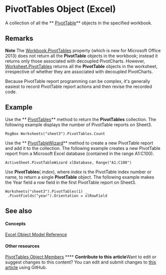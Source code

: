 
# PivotTables Object (Excel)

A collection of all the  ** [PivotTable](a9c1d4a0-78a9-f9a6-6daf-91cb63e45842.md)** objects in the specified workbook.


## Remarks


**Note**  The  [Workbook.PivotTables](b11795e0-22c8-f089-c59a-5e3d7a09d5de.md) property (which is new for Microsoft Office 2013) does not return all the **PivotTable** objects in the workbook; instead it returns only those associated with decoupled PivotCharts. However, [Worksheet.PivotTables](b60944cd-827d-15dc-d49e-c739c237de15.md) returns all the **PivotTable** objects in the worksheet, irrespective of whether they are associated with decoupled PivotCharts.

Because PivotTable report programming can be complex, it's generally easiest to record PivotTable report actions and then revise the recorded code.


## Example

Use the  ** [PivotTables](b60944cd-827d-15dc-d49e-c739c237de15.md)** method to return the **PivotTables** collection. The following example displays the number of PivotTable reports on Sheet3.


```
MsgBox Worksheets("sheet3").PivotTables.Count
```

Use the  ** [PivotTableWizard](ce37080b-f96f-a706-7b15-7366c268b5cf.md)** method to create a new PivotTable report and add it to the collection. The following example creates a new PivotTable report from a Microsoft Excel database (contained in the range A1:C100).




```
ActiveSheet.PivotTableWizard xlDatabase, Range("A1:C100")
```

Use  **PivotTables**( _index_), where  _index_ is the PivotTable index number or name, to return a single **PivotTable** object. The following example makes the Year field a row field in the first PivotTable report on Sheet3.




```
Worksheets("sheet3").PivotTables(1) _ 
 .PivotFields("year").Orientation = xlRowField
```


## See also


#### Concepts


 [Excel Object Model Reference](11ea8598-8a20-92d5-f98b-0da04263bf2c.md)
#### Other resources


 [PivotTables Object Members](c5b75c05-61a6-d791-790d-ec2a4e5047ae.md)
****   **Contribute to this article**Want to edit or suggest changes to this content? You can edit and submit changes to  [this article](https://github.com/jhershey00/VBA_Excel_Test/OpenXMLCon/articles/5beb33ac-a0fb-3f78-8fdc-d05719512214.md) using GitHub.

